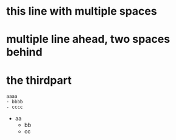 # this line with    multiple     spaces
       

# multiple line ahead, two spaces behind  
# the thirdpart

    
    aaaa
    - bbbb
    - cccc
- aa
    - bb
    - cc


